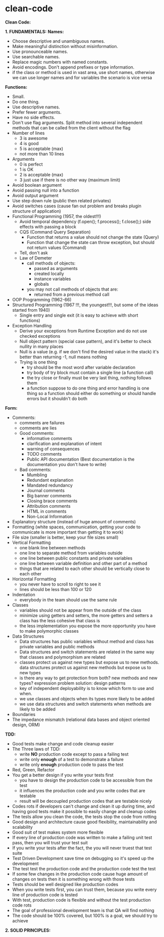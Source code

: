 # clean-code

**Clean Code:**  

**1. FUNDAMENTALS:**
**Names:**
- Choose descriptive and unambiguous names.
- Make meaningful distinction without misinformation.
- Use pronounceable names.
- Use searchable names.
- Replace magic numbers with named constants.
- Avoid encodings. Don't append prefixes or type information.
- if the class or method is used in vast area, use short names, otherwise we can use longer names
  and for variables the scenario is vice versa 

**Functions:**
- Small.  
- Do one thing.  
- Use descriptive names.  
- Prefer fewer arguments.  
- Have no side effects.  
- Don't use flag arguments. Split method into several independent methods that can be called from the client without the flag  
- Number of lines
    - 3 is awesome  
    - 4 is good  
    - 5 is acceptable (max)
    - not more than 10 lines  
- Arguments
    - 0 is perfect  
    - 1 is OK  
    - 2 is acceptable (max)
    - 3 just use if there is no other way (maximum limit)
- Avoid boolean argument  
- Avoid passing null into a function  
- Avoid output argument  
- Use step down rule (public then related privates)  
- Avoid switches cases (cause fan out problem and breaks plugin structure of application)
- Functional Programming (1957, the oldest!!!)
    - Avoid temporal dependency (f.open(); f.process(); f.close();) side effects with passing a block  
    - CQS (Command Query Separation)  
        - Function that returns a value should not change the state (Query)
        - Function that change the state can throw exception, but should not return values (Command)
    - Tell, don't ask
    - Law of Demeter
        - call methods of objects:
            - passed as arguments
            - created locally
            - instance variables
            - globals
        - you may not call methods of objects that are:
            - returned from a previous method call 
- OOP Programming (1962-66)   
- Structured Programming (1967 !!!, the youngest!!!, but some of the ideas started from 1940)
    - Single entry and single exit (it is easy to achieve with short functions)   
- Exception Handling
    - Derive your exceptions from Runtime Exception and do not use checked exceptions
    - Null object pattern (special case pattern), and it's better to check nullity in many places
    - Null is a value (e.g. if we don't find the desired value in the stack) 
    it's better than returning -1, null means nothing 
    - Trying is one thing
        - try should be the most word after variable declaration
        - try body of try block must contain a single line (a function call)
        - the try close or finally must be very last thing, nothing follows them 
        - a function suppose to do one thing and error handling is one thing
        so a function should either do something or should handle errors but it shouldn't do both
    
**Form:**
- Comments:
    - comments are failures
    - comments are lies
    - Good comments: 
        - informative comments
        - clarification and explanation of intent
        - warning of consequences
        - TODO comments
        - Public API documentation (Best documentation is the documentation you don't have to write)
    - Bad comments:
        - Mumbling
        - Redundant explanation
        - Mandated redundancy
        - Journal comments
        - Big banner comments
        - Closing brace comments
        - Attribution comments
        - HTML in comments
        - Non-Local Information
- Explanatory structure (instead of huge amount of comments)
- Formatting (white spaces, communication, getting your code to communicate is more important than getting it to work)
- File size (smaller is better, keep your file sizes small)
- Vertical Formatting
    - one blank line between methods
    - one line to separate method from variables outside
    - one line between public constants and private variables
    - one line between variable definition and other part of a method
    - things that are related to each other should be vertically close to each other
- Horizontal Formatting
    - you never have to scroll to right to see it
    - lines should be less than 100 or 120
- Indentation
    - everybody in the team should use the same rule
- Classes
    - variables should not be appear from the outside of the class
    - minimize using getters and setters, the more getters and setters a class has the less cohesive that class is
    - the less implementation you expose the more opportunity you have to make polymorphic classes
- Data Structures
    - Data structures has public variables without method and class has private variables and public methods
    - Data structures and switch statements are related in the same way that classes and polymorphism are related
    - classes protect us against new types but expose us to new methods. data structures protect us against new methods 
    but expose us to new types
    - is there any way to get protection from both? new methods and new types? expression problem
    solution: design patterns
    - key of independent deployability is to know which form to use and when. 
    - we use classes and objects when its types more likely to be added 
    - we use data structures and switch statements when methods are likely to be added
- Boundaries
- The impedance mismatch (relational data bases and object oriented design, ORM)
      
**TDD:**
- Good tests make change and code cleanup easier
- The Three laws of TDD:
    - write **NO** production code except to pass a failing test
    - write only **enough** of a test to demonstrate a failure
    - write only **enough** production code to pass the test
- Red, Green, Refactor
- You get a better design if you write your tests first
    - you have to design the production code to be accessible from the test     
    - it influences the production code and you write codes that are testable
    - result will be decoupled production codes that are testable nicely
- Codes rots if developers can't change and clean it up during time, and having
good tests make it possible to easily change and cleanup codes
- The tests allow you clean the code, the tests stop the code from rotting
- Good design and architecture cause good flexibility, maintainability and scalability
- Good suit of test makes system more flexible
- If every line of production code was written to make a failing unit test pass, 
then you will trust your test suit
- If you write your tests after the fact, the you will never truest that test suite
- Test Driven Development save time on debugging so it's speed up the development
- The test test the production code and the production code test the test
- If some few changes in the production code cause huge amount of changes on tests then it is something wrong with those tests
- Tests should be well designed like production codes
- When you write tests first, you can trust them, because you write every line of production code is tested
- With test, production code is flexible and without the test production code rots
- The goal of professional development team is that QA will find nothing
- The code should be 100% covered, but 100% is a goal, we should try to achieve

**2. SOLID PRINCIPLES:**



